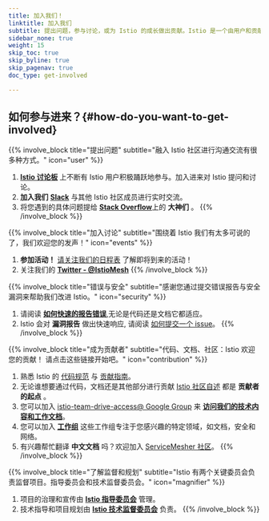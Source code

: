 ```yaml
---
title: 加入我们！
linktitle: 加入我们
subtitle: 提出问题，参与讨论，或为 Istio 的成长做出贡献。Istio 是一个由用户和贡献者参与推动的开源项目。快加入进来吧！
sidebar_none: true
weight: 15
skip_toc: true
skip_byline: true
skip_pagenav: true
doc_type: get-involved

---
```

## 如何参与进来？{#how-do-you-want-to-get-involved}

{{% involve_block title="提出问题" subtitle="融入 Istio 社区进行沟通交流有很多种方式。" icon="user" %}}
1. [**Istio 讨论板**](https://discuss.istio.io) 上不断有 Istio 用户积极踊跃地参与。加入进来对 Istio 提问和讨论。
2. **加入我们** [**Slack**](https://slack.istio.io/) 与其他 Istio 社区成员进行实时交流。
3. 将您遇到的具体问题提给 [**Stack Overflow**](https://stackoverflow.com/questions/tagged/istio)上的 **大神们** 。
{{% /involve_block %}}

{{% involve_block title="加入讨论" subtitle="围绕着 Istio 我们有太多可说的了，我们欢迎您的发声！" icon="events" %}}
1. **参加活动！** [请关注我们的日程表](https://calendar.google.com/calendar/embed?src=i10ogf58krfbrsjai5qi16g4do@group.calendar.google.com) 了解即将到来的活动！
2. 关注我们的 [**Twitter - @IstioMesh**](https://twitter.com/IstioMesh)
{{% /involve_block %}}

{{% involve_block title="错误与安全" subtitle="感谢您通过提交错误报告与安全漏洞来帮助我们改进 Istio。" icon="security" %}}
1. 请阅读 [**如何快速的报告错误**](/zh/docs/releases/bugs/),无论是代码还是文档它都适应。
2. Istio 会对 **漏洞报告** 做出快速响应, 请阅读 [如何提交一个 issue](/zh/docs/releases/security-vulnerabilities/)。
{{% /involve_block %}}

{{% involve_block title="成为贡献者" subtitle="代码、文档、社区：Istio 欢迎您的贡献！ 请点击这些链接开始吧。" icon="contribution" %}}
1. 熟悉 Istio 的 [代码规范](https://github.com/istio/community/blob/master/CONTRIBUTING.md#code-of-conduct) 与 [贡献指南](https://github.com/istio/community/blob/master/CONTRIBUTING.md)。
2. 无论谁想要通过代码，文档还是其他部分进行贡献 [Istio 社区自述](https://github.com/istio/community/blob/master/README.md) 都是 **贡献者的起点** 。
3. 您可以加入 [istio-team-drive-access@ Google Group](https://groups.google.com/forum/#！forum/istio-team-drive-access) 来 [**访问我们的技术内容和工作文档**](https://drive.google.com/corp/drive/folders/0ADmbrU7ueGOUUk9PVA)。
4. 您可以加入 [**工作组**](https://github.com/istio/community/blob/master/WORKING-GROUPS.md) 这些工作组专注于您感兴趣的特定领域，如文档，安全和网络。
5. 有兴趣帮忙翻译 **中文文档** 吗？欢迎加入 [ServiceMesher 社区](https://i.cloudnative.to/istio/event/istio-doc-translation)。
{{% /involve_block %}}

{{% involve_block title="了解监督和规划" subtitle="Istio 有两个关键委员会负责监督项目。指导委员会和技术监督委员会。" icon="magnifier" %}}
1. 项目的治理和宣传由 [**Istio 指导委员会**](https://github.com/istio/community/tree/master/steering) 管理。
2. 技术指导和项目规划由 [**Istio 技术监督委员会**](https://github.com/istio/community/blob/master/TECH-OVERSIGHT-COMMITTEE.md) 负责。
{{% /involve_block %}}
